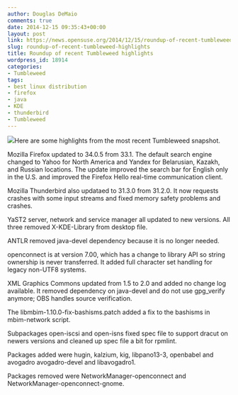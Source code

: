 ```yaml
---
author: Douglas DeMaio
comments: true
date: 2014-12-15 09:35:43+00:00
layout: post
link: https://news.opensuse.org/2014/12/15/roundup-of-recent-tumbleweed-highlights/
slug: roundup-of-recent-tumbleweed-highlights
title: Roundup of recent Tumbleweed highlights
wordpress_id: 18914
categories:
- Tumbleweed
tags:
- best linux distribution
- firefox
- java
- KDE
- thunderbird
- Tumbleweed
---
```


[![](https://en.opensuse.org/images/c/c1/Tumbleweed.png)](https://en.opensuse.org/images/c/c1/Tumbleweed.png)Here are some highlights from the most recent Tumbleweed snapshot.

Mozilla Firefox updated to 34.0.5 from 33.1. The default search engine changed to Yahoo for North America and Yandex for Belarusian, Kazakh, and Russian locations. The update improved the search bar for English only in the U.S. and improved the Firefox Hello real-time communication client.

Mozilla Thunderbird also updataed to 31.3.0 from 31.2.0. It now requests crashes with some input streams and fixed memory safety problems and crashes.

<!-- more -->YaST2 server, network and service manager all updated to new versions. All three removed X-KDE-Library from desktop file.

ANTLR removed java-devel dependency because it is no longer needed.

openconnect is at version 7.00, which has a change to library API so string ownership is never transferred. It added full character set handling for legacy non-UTF8 systems.

XML Graphics Commons updated from 1.5 to 2.0 and added no change log available. It removed dependency on java-devel and do not use gpg_verify anymore; OBS handles source verification.

The libmbim-1.10.0-fix-bashisms.patch added a fix to the bashisms in mbim-network script.

Subpackages open-iscsi and open-isns fixed spec file to support dracut on newers versions and cleaned up spec file a bit for rpmlint.

Packages added were hugin, kalzium, kig, libpano13-3, openbabel and avogadro avogadro-devel and libavogadro1.

Packages removed were NetworkManager-openconnect and NetworkManager-openconnect-gnome.




